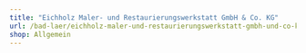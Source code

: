 ```yaml
---
title: "Eichholz Maler- und Restaurierungswerkstatt GmbH & Co. KG"
url: /bad-laer/eichholz-maler-und-restaurierungswerkstatt-gmbh-und-co-kg/
shop: Allgemein
---
```

